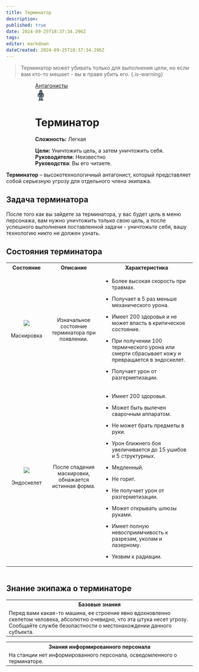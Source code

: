 ```yaml
---
title: Терминатор
description: 
published: true
date: 2024-09-25T18:37:34.296Z
tags: 
editor: markdown
dateCreated: 2024-09-25T18:37:34.296Z
---
```


> Терминатор может убивать только для выполнения цели, но если вам кто-то мешает - вы в праве убить его.
{.is-warning}


<div style="display: flex; justify-content: center;">
  <div class="roles-passport antag">
    <div class="title antag"><a href="/roles/antagonists">Антагонисты</a></div>
    <div>
      <div><div><img id="terminatorImg" class="terminator-img" src="/roles/terminator.png" onclick="playGif(this)"></div></div>
      <div><div>
        <h1>Терминатор</h1>
        <p><strong>Сложность:</strong> Легкая</p>
        <strong>Цели:</strong> Уничтожить цель, а затем уничтожить себя.<br>
        <b>Руководители</b>: Неизвестно<br>
        <b>Руководства</b>: Вы его читаете. 
        </div></div>
    </div>
  </div>
</div>

**Терминатор** – высокотехнологичный антагонист, который представляет собой серьезную угрозу для отдельного члена экипажа. 
<h2>Задача терминатора</h2>
После того как вы зайдете за терминатора, у вас будет цель в меню персонажа, вам нужно уничтожить только свою цель, а после успешного выполнения поставленной задачи - уничтожьте себя, вашу технологию никто не должен узнать.

<h2>Состояния терминатора</h2>
<p>
<div style="text-align: center; overflow-x: auto;">
  <table class="ant" style="margin: 0 auto;">
    <tbody>
      <tr>
        <th>Состояние</th>
        <th>Описание</th>
        <th>Характеристика</th>
      </tr>
      <tr>
        <td style="text-align: center;">
          <figure class="image"><img style="width: 128px" src="/role/antagonists/terminator_degize.png"></figure>
          <p>Маскировка</p>
        </td>
        <td style="text-align: center;">Изначальное состояние терминатора при появлении.</td>
        <td style="text-align: left;">
          <ul>
            <li><p>Более высокая скорость при травмах.</p></li>
            <li><p>Получает в 5 раз меньше механического урона.</p></li>
            <li><p>Имеет 200 здоровья и не может впасть в критическое состояние.</p></li>
            <li><p>При получении 100 термического урона или смерти сбрасывает кожу и превращается в эндоскелет.</p></li>
            <li><p>Получает урон от разгерметизации.</p></li>
          </ul>
        </td>
      </tr>
      <tr>
        <td style="text-align: center;">
          <figure class="image"><img style="width: 128px" src="/role/antagonists/terminator.png"></figure>
          <p>Эндоскелет</p>
        </td>
        <td style="text-align: center;">После спадения маскировки, обнажается истинная форма.</td>
        <td style="text-align: left;">
          <ul>
            <li><p>Имеет 200 здоровья.</p></li>
            <li><p>Может быть вылечен сварочным аппаратом.</p></li>
            <li><p>Не может брать предметы в руки.</p></li>
            <li><p>Урон ближнего боя увеличивается до 15 ушибов и 5 структурных.</p></li>
            <li><p>Медленный.</p></li>
            <li><p>Не горит.</p></li>
            <li><p>Не получает урон от разгерметизации.</p></li>
            <li><p>Может открывать шлюзы руками.</p></li>
            <li><p>Имеет полную невосприимчивость к разрезам, уколам и лазерному.</p></li>
            <li><p>Уязвим к радиации.</p></li>
          </ul>
        </td>
      </tr>
    </tbody>
  </table>
</div>
<br>

## Знание экипажа о терминаторе

<table class="base tb" style="width: 100%;">
<tr><th>Базовые знания</th></tr>
<tr><td>Перед вами какая-то машина, ее строение явно вдохновленно скелетом человека, абсолютно очевидно, что эта штука несет угрозу. Сообщайте службе безопастности о местонахождении данного субъекта. </td></tr>
</table>

<table class="inf tb"style="width: 100%;">
<tr><th>Знания информированного персонала</th></tr>
<tr><td>На станции нет информированного персонала, осведомленного о терминаторе.</td></tr>
</table>

<div class="table"></div>